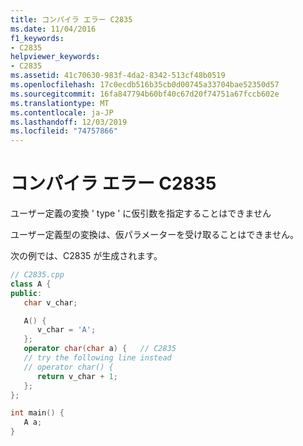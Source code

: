 ```yaml
---
title: コンパイラ エラー C2835
ms.date: 11/04/2016
f1_keywords:
- C2835
helpviewer_keywords:
- C2835
ms.assetid: 41c70630-983f-4da2-8342-513cf48b0519
ms.openlocfilehash: 17c0ecdb516b35cb0d00745a33704bae52350d57
ms.sourcegitcommit: 16fa847794b60bf40c67d20f74751a67fccb602e
ms.translationtype: MT
ms.contentlocale: ja-JP
ms.lasthandoff: 12/03/2019
ms.locfileid: "74757866"
---
```

# <a name="compiler-error-c2835"></a>コンパイラ エラー C2835

ユーザー定義の変換 ' type ' に仮引数を指定することはできません

ユーザー定義型の変換は、仮パラメーターを受け取ることはできません。

次の例では、C2835 が生成されます。

```cpp
// C2835.cpp
class A {
public:
   char v_char;

   A() {
      v_char = 'A';
   };
   operator char(char a) {   // C2835
   // try the following line instead
   // operator char() {
      return v_char + 1;
   };
};

int main() {
   A a;
}
```
